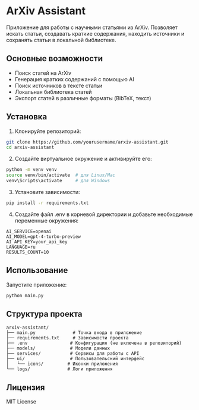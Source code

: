 # ArXiv Assistant

Приложение для работы с научными статьями из ArXiv. Позволяет искать статьи, создавать краткие содержания, находить источники и сохранять статьи в локальной библиотеке.

## Основные возможности

- Поиск статей на ArXiv
- Генерация кратких содержаний с помощью AI
- Поиск источников в тексте статьи
- Локальная библиотека статей
- Экспорт статей в различные форматы (BibTeX, текст)

## Установка

1. Клонируйте репозиторий:
```bash
git clone https://github.com/yourusername/arxiv-assistant.git
cd arxiv-assistant
```

2. Создайте виртуальное окружение и активируйте его:
```bash
python -m venv venv
source venv/bin/activate  # для Linux/Mac
venv\Scripts\activate     # для Windows
```

3. Установите зависимости:
```bash
pip install -r requirements.txt
```

4. Создайте файл .env в корневой директории и добавьте необходимые переменные окружения:
```
AI_SERVICE=openai
AI_MODEL=gpt-4-turbo-preview
AI_API_KEY=your_api_key
LANGUAGE=ru
RESULTS_COUNT=10
```

## Использование

Запустите приложение:
```bash
python main.py
```

## Структура проекта

```
arxiv-assistant/
├── main.py              # Точка входа в приложение
├── requirements.txt     # Зависимости проекта
├── .env                # Конфигурация (не включена в репозиторий)
├── models/             # Модели данных
├── services/           # Сервисы для работы с API
├── ui/                 # Пользовательский интерфейс
│   └── icons/         # Иконки приложения
└── logs/              # Логи приложения
```

## Лицензия

MIT License 